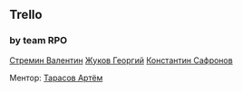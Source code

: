 ## Trello

### by team RPO

[Стремин Валентин](https://github.com/supchaser)
[Жуков Георгий](https://github.com/dedxyk594)
[Константин Сафронов](https://github.com/kosafronov)

Ментор: [Тарасов Артём](https://github.com/tarasovxx)
